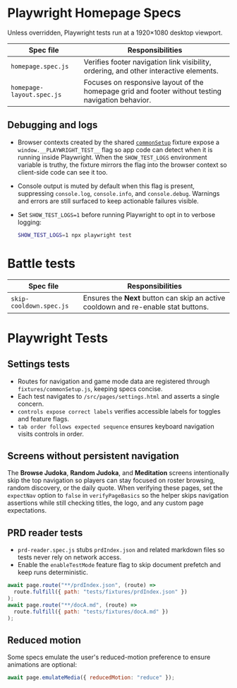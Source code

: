 # Playwright Homepage Specs

Unless overridden, Playwright tests run at a 1920×1080 desktop viewport.

| Spec file | Responsibilities |
|-----------|------------------|
| `homepage.spec.js` | Verifies footer navigation link visibility, ordering, and other interactive elements. |
| `homepage-layout.spec.js` | Focuses on responsive layout of the homepage grid and footer without testing navigation behavior. |

## Debugging and logs

- Browser contexts created by the shared [`commonSetup`](./fixtures/commonSetup.js) fixture expose a `window.__PLAYWRIGHT_TEST__`
  flag so app code can detect when it is running inside Playwright. When the
  `SHOW_TEST_LOGS` environment variable is truthy, the fixture mirrors the flag
  into the browser context so client-side code can see it too.
- Console output is muted by default when this flag is present, suppressing
  `console.log`, `console.info`, and `console.debug`. Warnings and errors are
  still surfaced to keep actionable failures visible.
- Set `SHOW_TEST_LOGS=1` before running Playwright to opt in to verbose logging:

  ```bash
  SHOW_TEST_LOGS=1 npx playwright test
  ```

# Battle tests

| Spec file | Responsibilities |
|-----------|------------------|
| `skip-cooldown.spec.js` | Ensures the **Next** button can skip an active cooldown and re-enable stat buttons. |

# Playwright Tests

## Settings tests
- Routes for navigation and game mode data are registered through `fixtures/commonSetup.js`, keeping specs concise.
- Each test navigates to `/src/pages/settings.html` and asserts a single concern.
- `controls expose correct labels` verifies accessible labels for toggles and feature flags.
- `tab order follows expected sequence` ensures keyboard navigation visits controls in order.

## Screens without persistent navigation

The **Browse Judoka**, **Random Judoka**, and **Meditation** screens intentionally skip the top navigation so players can stay focused on roster browsing, random discovery, or the daily quote. When verifying these pages, set the `expectNav` option to `false` in `verifyPageBasics` so the helper skips navigation assertions while still checking titles, the logo, and any custom page expectations.

## PRD reader tests

- `prd-reader.spec.js` stubs `prdIndex.json` and related markdown files so tests never rely on network access.
- Enable the `enableTestMode` feature flag to skip document prefetch and keep runs deterministic.

```js
await page.route("**/prdIndex.json", (route) =>
  route.fulfill({ path: "tests/fixtures/prdIndex.json" })
);
await page.route("**/docA.md", (route) =>
  route.fulfill({ path: "tests/fixtures/docA.md" })
);
```

## Reduced motion

Some specs emulate the user's reduced-motion preference to ensure animations are optional:

```js
await page.emulateMedia({ reducedMotion: "reduce" });
```
